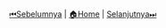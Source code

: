[⏮Sebelumnya](../typeof/README.md) | [🏠Home](../README.md) | [Selanjutnya⏭](../prototype/README.md)
